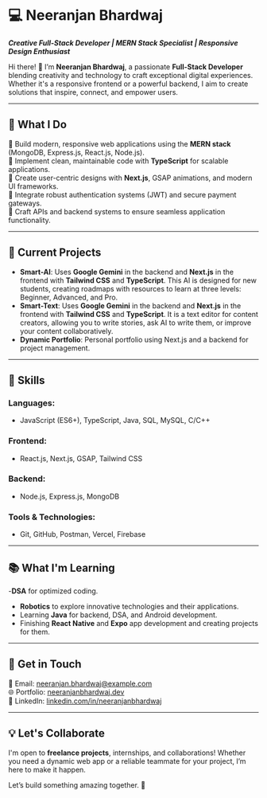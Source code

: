 # 💻 Neeranjan Bhardwaj  

**_Creative Full-Stack Developer | MERN Stack Specialist | Responsive Design Enthusiast_**  

Hi there! 👋 I’m **Neeranjan Bhardwaj**, a passionate **Full-Stack Developer** blending creativity and technology to craft exceptional digital experiences. Whether it's a responsive frontend or a powerful backend, I aim to create solutions that inspire, connect, and empower users.  

---

## 🚀 **What I Do**  
🔹 Build modern, responsive web applications using the **MERN stack** (MongoDB, Express.js, React.js, Node.js).  
🔹 Implement clean, maintainable code with **TypeScript** for scalable applications.  
🔹 Create user-centric designs with **Next.js**, GSAP animations, and modern UI frameworks.  
🔹 Integrate robust authentication systems (JWT) and secure payment gateways.  
🔹 Craft APIs and backend systems to ensure seamless application functionality.  

---

## 🌟 **Current Projects**  
- **Smart-AI**: Uses **Google Gemini** in the backend and **Next.js** in the frontend with **Tailwind CSS** and **TypeScript**. This AI is designed for new students, creating roadmaps with resources to learn at three levels: Beginner, Advanced, and Pro.  
- **Smart-Text**: Uses **Google Gemini** in the backend and **Next.js** in the frontend with **Tailwind CSS** and **TypeScript**. It is a text editor for content creators, allowing you to write stories, ask AI to write them, or improve your content collaboratively.  
- **Dynamic Portfolio**: Personal portfolio using Next.js and a backend for project management.  

---

## 🎯 **Skills**  
### Languages:  
- JavaScript (ES6+), TypeScript, Java, SQL, MySQL, C/C++  

### Frontend:  
- React.js, Next.js, GSAP, Tailwind CSS  

### Backend:  
- Node.js, Express.js, MongoDB  

### Tools & Technologies:  
- Git, GitHub, Postman, Vercel, Firebase  

---

## 📚 **What I'm Learning**  
-**DSA** for optimized coding.  
- **Robotics** to explore innovative technologies and their applications.  
- Learning **Java** for backend, DSA, and Android development.  
- Finishing **React Native** and **Expo** app development and creating projects for them.  

---

## 📩 **Get in Touch**  
📧 Email: [neeranjan.bhardwaj@example.com](mailto:neeranjan.bhardwaj@example.com)  
🌐 Portfolio: [neeranjanbhardwaj.dev](https://neeranjanbhardwaj.dev)  
🔗 LinkedIn: [linkedin.com/in/neeranjanbhardwaj](https://linkedin.com/in/neeranjanbhardwaj)  

---

## 💡 **Let's Collaborate**  
I'm open to **freelance projects**, internships, and collaborations! Whether you need a dynamic web app or a reliable teammate for your project, I’m here to make it happen.  

Let’s build something amazing together. 🚀
